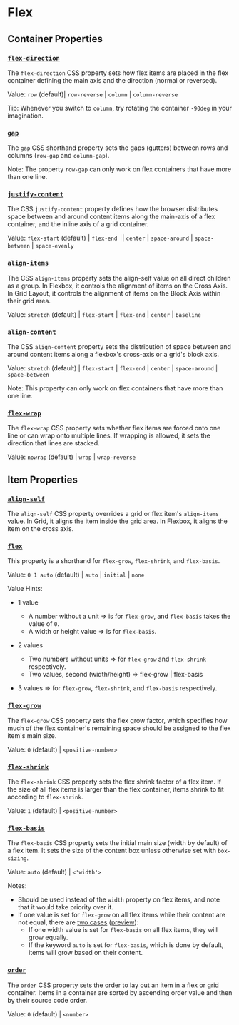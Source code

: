 # Flex

## Container Properties

### [`flex-direction`](https://developer.mozilla.org/en-US/docs/Web/CSS/flex-direction)

The `flex-direction` CSS property sets how flex items are placed in the flex container defining the main axis and the direction (normal or reversed).

Value: `row` (default)| `row-reverse` | `column` | `column-reverse`

Tip: Whenever you switch to `column`, try rotating the container `-90deg` in your imagination.

### [`gap`](https://developer.mozilla.org/en-US/docs/Web/CSS/gap)

The `gap` CSS shorthand property sets the gaps (gutters) between rows and columns (`row-gap` and `column-gap`).

Note: The property `row-gap` can only work on flex containers that have more than one line.

### [`justify-content`](https://developer.mozilla.org/en-US/docs/Web/CSS/justify-content)

The CSS `justify-content` property defines how the browser distributes space between and around content items along the main-axis of a flex container, and the inline axis of a grid container.

Value: `flex-start` (default) | `flex-end ` | `center` | `space-around` | `space-between` | `space-evenly`

### [`align-items`](https://developer.mozilla.org/en-US/docs/Web/CSS/align-items)

The CSS `align-items` property sets the align-self value on all direct children as a group. In Flexbox, it controls the alignment of items on the Cross Axis. In Grid Layout, it controls the alignment of items on the Block Axis within their grid area.

Value: `stretch` (default) | `flex-start` | `flex-end` | `center` | `baseline`

### [`align-content`](https://developer.mozilla.org/en-US/docs/Web/CSS/align-content)

The CSS `align-content` property sets the distribution of space between and around content items along a flexbox's cross-axis or a grid's block axis.

Value: `stretch` (default) | `flex-start` | `flex-end` | `center` | `space-around` | `space-between`

Note: This property can only work on flex containers that have more than one line.

### [`flex-wrap`](https://developer.mozilla.org/en-US/docs/Web/CSS/flex-wrap)

The `flex-wrap` CSS property sets whether flex items are forced onto one line or can wrap onto multiple lines. If wrapping is allowed, it sets the direction that lines are stacked.

Value: `nowrap` (default) | `wrap` | `wrap-reverse`

## Item Properties

### [`align-self`](https://developer.mozilla.org/en-US/docs/Web/CSS/align-self)

The `align-self` CSS property overrides a grid or flex item's `align-items` value. In Grid, it aligns the item inside the grid area. In Flexbox, it aligns the item on the cross axis.

### [`flex`](https://developer.mozilla.org/en-US/docs/Web/CSS/flex)

This property is a shorthand for `flex-grow`, `flex-shrink`, and `flex-basis`.

Value: `0 1 auto` (default) | `auto` | `initial` | `none`

Value Hints:

- 1 value

  - A number without a unit => is for `flex-grow`, and `flex-basis` takes the value of `0`.
  - A width or height value => is for `flex-basis`.

- 2 values

  - Two numbers without units => for `flex-grow` and `flex-shrink` respectively.
  - Two values, second (width/height) => flex-grow | flex-basis

- 3 values => for `flex-grow`, `flex-shrink`, and `flex-basis` respectively.

### [`flex-grow`](https://developer.mozilla.org/en-US/docs/Web/CSS/flex-grow)

The `flex-grow` CSS property sets the flex grow factor, which specifies how much of the flex container's remaining space should be assigned to the flex item's main size.

Value: `0` (default) | `<positive-number>`

### [`flex-shrink`](https://developer.mozilla.org/en-US/docs/Web/CSS/flex-shrink)

The `flex-shrink` CSS property sets the flex shrink factor of a flex item. If the size of all flex items is larger than the flex container, items shrink to fit according to `flex-shrink`.

Value: `1` (default) | `<positive-number>`

### [`flex-basis`](https://developer.mozilla.org/en-US/docs/Web/CSS/flex-basis)

The `flex-basis` CSS property sets the initial main size (width by default) of a flex item. It sets the size of the content box unless otherwise set with `box-sizing`.

Value: `auto` (default) | `<'width'>`

Notes:

- Should be used instead of the `width` property on flex items, and note that it would take priority over it.
- If one value is set for `flex-grow` on all flex items while their content are not equal, there are [two cases](./playground/flex-basis/index.html) ([preview](https://htmlpreview.github.io/?https://github.com/JenieX/web-development-with-jonas/blob/main/advanced-css-course/06-master-flexbox/playground/flex-basis/index.html)):
  - If one width value is set for `flex-basis` on all flex items, they will grow equally.
  - If the keyword `auto` is set for `flex-basis`, which is done by default, items will grow based on their content.

### [`order`](https://developer.mozilla.org/en-US/docs/Web/CSS/order)

The `order` CSS property sets the order to lay out an item in a flex or grid container. Items in a container are sorted by ascending order value and then by their source code order.

Value: `0` (default) | `<number>`
